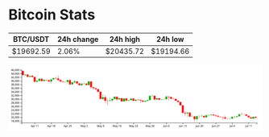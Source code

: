 # Bitcoin Stats

BTC/USDT|24h change|24h high|24h low|
|---|---|---|---|
|$19692.59|2.06%|$20435.72|$19194.66|

<img src="./chart.svg">
